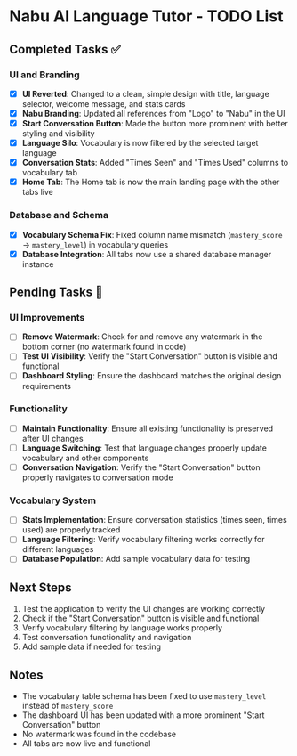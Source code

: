 # Nabu AI Language Tutor - TODO List

## Completed Tasks ✅

### UI and Branding
- [x] **UI Reverted**: Changed to a clean, simple design with title, language selector, welcome message, and stats cards
- [x] **Nabu Branding**: Updated all references from "Logo" to "Nabu" in the UI 
- [x] **Start Conversation Button**: Made the button more prominent with better styling and visibility
- [x] **Language Silo**: Vocabulary is now filtered by the selected target language
- [x] **Conversation Stats**: Added "Times Seen" and "Times Used" columns to vocabulary tab
- [x] **Home Tab**: The Home tab is now the main landing page with the other tabs live

### Database and Schema
- [x] **Vocabulary Schema Fix**: Fixed column name mismatch (`mastery_score` → `mastery_level`) in vocabulary queries
- [x] **Database Integration**: All tabs now use a shared database manager instance

## Pending Tasks 🔄

### UI Improvements
- [ ] **Remove Watermark**: Check for and remove any watermark in the bottom corner (no watermark found in code)
- [ ] **Test UI Visibility**: Verify the "Start Conversation" button is visible and functional
- [ ] **Dashboard Styling**: Ensure the dashboard matches the original design requirements

### Functionality
- [ ] **Maintain Functionality**: Ensure all existing functionality is preserved after UI changes
- [ ] **Language Switching**: Test that language changes properly update vocabulary and other components
- [ ] **Conversation Navigation**: Verify the "Start Conversation" button properly navigates to conversation mode

### Vocabulary System
- [ ] **Stats Implementation**: Ensure conversation statistics (times seen, times used) are properly tracked
- [ ] **Language Filtering**: Verify vocabulary filtering works correctly for different languages
- [ ] **Database Population**: Add sample vocabulary data for testing

## Next Steps
1. Test the application to verify the UI changes are working correctly
2. Check if the "Start Conversation" button is visible and functional
3. Verify vocabulary filtering by language works properly
4. Test conversation functionality and navigation
5. Add sample data if needed for testing

## Notes
- The vocabulary table schema has been fixed to use `mastery_level` instead of `mastery_score`
- The dashboard UI has been updated with a more prominent "Start Conversation" button
- No watermark was found in the codebase
- All tabs are now live and functional
